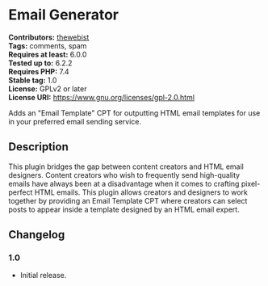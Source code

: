 # Email Generator #
**Contributors:** [thewebist](https://profiles.wordpress.org/thewebist/)  
**Tags:** comments, spam  
**Requires at least:** 6.0.0  
**Tested up to:** 6.2.2  
**Requires PHP:** 7.4  
**Stable tag:** 1.0  
**License:** GPLv2 or later  
**License URI:** https://www.gnu.org/licenses/gpl-2.0.html  

Adds an "Email Template" CPT for outputting HTML email templates for use in your preferred email sending service.

## Description ##

This plugin bridges the gap between content creators and HTML email designers. Content creators who wish to frequently send high-quality emails have always been at a disadvantage when it comes to crafting pixel-perfect HTML emails. This plugin allows creators and designers to work together by providing an Email Template CPT where creators can select posts to appear inside a template designed by an HTML email expert.

## Changelog ##

### 1.0 ###
* Initial release.